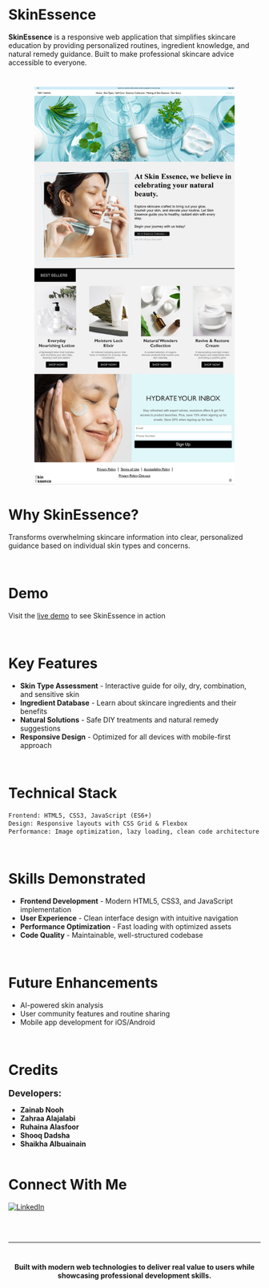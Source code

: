 # **SkinEssence**



**SkinEssence** is a responsive web application that simplifies skincare education by providing personalized routines, ingredient knowledge, and natural remedy guidance. Built to make professional skincare advice accessible to everyone.

<div align="center" style="margin: 40px 0;">

  <img src="./images/readme-pic.jpeg" width = '400px'>

</div>

#  **Why SkinEssence?**
Transforms overwhelming skincare information into clear, personalized guidance based on individual skin types and concerns.

<br>

#  **Demo**

 Visit the [live demo](https://skin-essence.onrender.com/) to see SkinEssence in action

<br>

#  **Key Features**

- **Skin Type Assessment** - Interactive guide for oily, dry, combination, and sensitive skin
- **Ingredient Database** - Learn about skincare ingredients and their benefits
- **Natural Solutions** - Safe DIY treatments and natural remedy suggestions
- **Responsive Design** - Optimized for all devices with mobile-first approach

<br>

#  **Technical Stack**

```
Frontend: HTML5, CSS3, JavaScript (ES6+)
Design: Responsive layouts with CSS Grid & Flexbox
Performance: Image optimization, lazy loading, clean code architecture
```
<br>

#  **Skills Demonstrated**

- **Frontend Development** - Modern HTML5, CSS3, and JavaScript implementation
- **User Experience** - Clean interface design with intuitive navigation
- **Performance Optimization** - Fast loading with optimized assets
- **Code Quality** - Maintainable, well-structured codebase

<br>

#  **Future Enhancements**

- AI-powered skin analysis
- User community features and routine sharing
- Mobile app development for iOS/Android

<br>

# **Credits**

<span style="font-size:18px"><strong>Developers:</strong></span> 
 * **Zainab Nooh** 
 * **Zahraa Alajalabi** 
 * **Ruhaina Alasfoor**
 * **Shooq Dadsha**
 * **Shaikha Albuainain**
 <br><br> 








#  **Connect With Me**

[![LinkedIn](https://img.shields.io/badge/LinkedIn-0077B5?style=for-the-badge&logo=linkedin&logoColor=white)](https://www.linkedin.com/in/zainab-h-nooh/)


<br><br>

---

<div align="center" style="margin: 40px 0;">

**Built with modern web technologies to deliver real value to users while showcasing professional development skills.**

</div>


